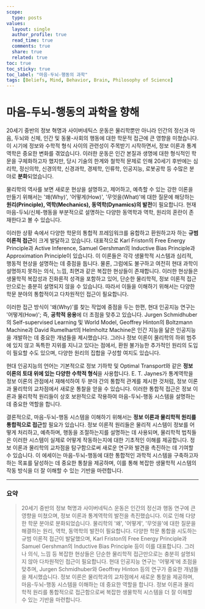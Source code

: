 ```yaml
---
scope:
  type: posts
values:
  layout: single
  author_profile: true
  read_time: true
  comments: true
  share: true
  related: true
toc: true
toc_sticky: true
toc_label: "마음-두뇌-행동의 과학"
tags: [Beliefs, Mind, Behavior, Brain, Philosophy of Science]
---
```


# 마음-두뇌-행동의 과학을 향해

20세기 중반의 정보 혁명과 사이버네틱스 운동은 물리학뿐만 아니라 인간의 정신과 마음, 두뇌와 신체, 인간 및 동물-사회의 행동에 대한 학문적 접근에 큰 영향을 미쳤습니다. 이 시기에 정보와 수학적 형식 사이의 관련성이 주목받기 시작하면서, 정보 이론과 통계역학은 중요한 변화를 겪었습니다. 이러한 운동은 인간 본질과 생명에 대한 형식적인 학문을 구체화하고자 했지만, 당시 기술의 한계와 철학적 문제로 인해 20세기 후반에는 심리학, 정신의학, 신경의학, 신경과학, 경제학, 인류학, 인공지능, 로봇공학 등 수많은 분야로 **분화**되었습니다.

물리학의 역사를 보면 새로운 현상을 설명하고, 제어하고, 예측할 수 있는 강한 이론을 만들기 위해서는 '왜(Why)', '어떻게(How)', '무엇을(What)'에 대한 질문에 해당하는 **원리(Principle), 역학(Mechanics), 동역학(Dynamics)의 발전**이 필요합니다. 현재 마음-두뇌/신체-행동을 부분적으로 설명하는 다양한 동역학과 역학, 원리의 혼란이 존재한다고 볼 수 있습니다.

이러한 상황 속에서 다양한 학문의 통합적 프레임워크를 융합하고 환원하고자 하는 **규범 이론적 접근**이 크게 발달하고 있습니다. 대표적으로 Karl Friston의 Free Energy Principle과 Active Inference, Samuel Gershman의 Inductive Bias Principle과 Approximation Principle이 있습니다. 이 이론들은 각각 생물학적 시스템과 심리적, 행동적 현상을 설명하는 데 중점을 둡니다. 물론, 그럼에도 불구하고 여전히 현대 과학이 설명하지 못하는 의식, 느낌, 최면과 같은 복잡한 현상들이 존재합니다. 이러한 현상들은 생물학적 복잡성과 진화론적 성격을 포함하고 있어, 단순한 물리학적, 정보 이론적 접근만으로는 충분히 설명되지 않을 수 있습니다. 따라서 이들을 이해하기 위해서는 다양한 학문 분야의 통합적이고 다차원적인 접근이 필요합니다.

이러한 접근 방식이 '왜(Why)'를 찾는 작업에 중점을 두는 한편, 현대 인공지능 연구는 '어떻게(How)'; 즉, **공학적 응용**에 더 초점을 맞추고 있습니다. Jurgen Schmidhuber의 Self-supervised Learning 및 World Model, Geoffrey Hinton의 Boltzmann Machine과 David Rumelhart의 Helmholtz Machine은 인간 지능을 닮은 인공지능을 개발하는 데 중요한 개념들을 제시했습니다. 그러나 정보 이론이 물리학의 하위 범주에 있지 않고 독특한 지위를 지니고 있다는 점에서, 환원 불가능한 추가적인 원리의 도입이 필요할 수도 있으며, 다양한 원리의 집합을 구성할 여지도 있습니다.

현대 인공지능의 언어는 기본적으로 정보 기하학 및 Optimal Transport와 같은 **정보 이론의 토대 위에 있는 다양한 수학적 형식**을 사용합니다. E. T. Jaynes가 통계역학을 정보 이론의 관점에서 재해석하여 두 분야 간의 통합적 관계를 제시한 것처럼, 정보 이론과 물리학의 교차점에서 새로운 통찰을 얻을 수 있습니다. 이러한 통합적 접근은 정보 이론과 물리학적 원리들이 상호 보완적으로 작용하여 마음-두뇌-행동 시스템을 설명하는 데 중요한 역할을 합니다.

결론적으로, 마음-두뇌-행동 시스템을 이해하기 위해서는 **정보 이론과 물리학적 원리를 통합적으로 접근**할 필요가 있습니다. 정보 이론적 원리들은 물리적 시스템이 정보를 어떻게 처리하고, 예측하며, 행동을 조절하는지를 설명하는 데 사용되며, 물리학적 법칙들은 이러한 시스템이 실제로 어떻게 작동하는지에 대한 기초적인 이해를 제공합니다. 정보 이론과 물리학의 교차점을 탐구함으로써 새로운 연구와 발견을 촉진하는 데 기여할 수 있습니다. 이 에세이는 마음-두뇌-행동에 대한 통합적인 과학적 시스템을 구축하고자 하는 목표를 달성하는 데 중요한 통찰을 제공하며, 이를 통해 복잡한 생물학적 시스템의 작동 방식을 더 잘 이해할 수 있는 기반을 마련합니다.

---

### 요약

> 20세기 중반의 정보 혁명과 사이버네틱스 운동은 인간의 정신과 행동 연구에 큰 영향을 미쳤으며, 정보 이론과 통계역학의 발전을 촉진했습니다. 이로 인해 다양한 학문 분야로 분화되었습니다. 물리학의 '왜', '어떻게', '무엇을'에 대한 질문을 해결하는 원리, 역학, 동역학의 발전이 필요합니다. 다양한 학문 통합을 시도하는 규범 이론적 접근이 발달했으며, Karl Friston의 Free Energy Principle과 Samuel Gershman의 Inductive Bias Principle 등이 이를 대표합니다. 그러나 의식, 느낌 등 복잡한 현상들은 단순한 물리학적 접근만으로는 충분히 설명되지 않아 다차원적인 접근이 필요합니다. 현대 인공지능 연구는 '어떻게'에 초점을 맞추며, Jurgen Schmidhuber와 Geoffrey Hinton 등의 연구가 중요한 개념들을 제시했습니다. 정보 이론은 물리학과의 교차점에서 새로운 통찰을 제공하며, 마음-두뇌-행동 시스템을 이해하는 데 중요한 역할을 합니다. 정보 이론과 물리학적 원리를 통합적으로 접근함으로써 복잡한 생물학적 시스템을 더 잘 이해할 수 있는 기반을 마련합니다.
